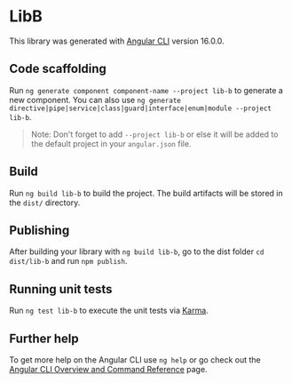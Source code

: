 # LibB

This library was generated with [Angular CLI](https://github.com/angular/angular-cli) version 16.0.0.

## Code scaffolding

Run `ng generate component component-name --project lib-b` to generate a new component. You can also use `ng generate directive|pipe|service|class|guard|interface|enum|module --project lib-b`.
> Note: Don't forget to add `--project lib-b` or else it will be added to the default project in your `angular.json` file. 

## Build

Run `ng build lib-b` to build the project. The build artifacts will be stored in the `dist/` directory.

## Publishing

After building your library with `ng build lib-b`, go to the dist folder `cd dist/lib-b` and run `npm publish`.

## Running unit tests

Run `ng test lib-b` to execute the unit tests via [Karma](https://karma-runner.github.io).

## Further help

To get more help on the Angular CLI use `ng help` or go check out the [Angular CLI Overview and Command Reference](https://angular.io/cli) page.
